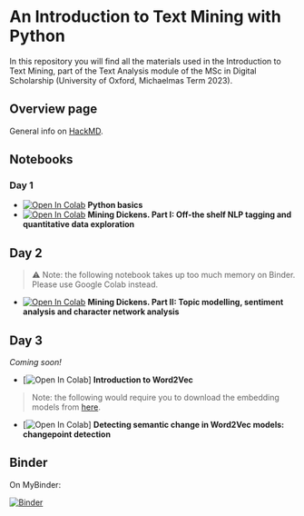 # An Introduction to Text Mining with Python
In this repository you will find all the materials used in the Introduction to Text Mining, part of the Text Analysis module of the MSc in Digital Scholarship (University of Oxford, Michaelmas Term 2023).

## Overview page
General info on [HackMD](https://hackmd.io/@h7WQUmfIS3uo0vdpcyPkCQ/Hyiol3LZ6).

## Notebooks

### Day 1
- [![Open In Colab](https://colab.research.google.com/assets/colab-badge.svg)](https://colab.research.google.com/drive/1gq_UfONurd8am1RvLK56CSOp0ZloFn9S?usp=sharing) **Python basics**
- [![Open In Colab](https://colab.research.google.com/assets/colab-badge.svg)](https://colab.research.google.com/drive/1sk8zEJOj5v6qZ6xfcZIQd5bOcUxQBy4e?usp=sharing) **Mining Dickens. Part I: Off-the shelf NLP tagging and quantitative data exploration**

## Day 2
> :warning: Note: the following notebook takes up too much memory on Binder. Please use Google Colab instead.

- [![Open In Colab](https://colab.research.google.com/assets/colab-badge.svg)](https://colab.research.google.com/drive/1vqtagEYbCg-_edI9oSlj5VdZUsZ-kPCc?usp=sharing) **Mining Dickens. Part II: Topic modelling, sentiment analysis and character network analysis**

## Day 3
_Coming soon!_
- [![Open In Colab](https://colab.research.google.com/drive/1woqRhbMXQHCSd76dbqQKOT7CmiF-InhJ?usp=sharing)] **Introduction to Word2Vec**

> Note: the following would require you to download the embedding models from [here](https://zenodo.org/records/7181682).
- [![Open In Colab](https://colab.research.google.com/drive/1YxLzYa50gbAWBund23GzqmjuUNlvRT4z?usp=sharing)] **Detecting semantic change in Word2Vec models: changepoint detection**

## Binder
On MyBinder:

[![Binder](https://mybinder.org/badge_logo.svg)](https://mybinder.org/v2/gh/npedrazzini/oxford-text-mining/HEAD)
